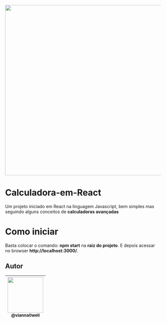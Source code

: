 <p align="center">
  <img src="https://user-images.githubusercontent.com/41162196/73229816-ebab7a80-4159-11ea-8a27-de0d1cfeb4af.PNG" width="550">
</p>


# Calculadora-em-React
Um projeto iniciado em React na linguagem Javascript, bem simples mas seguindo alguns conceitos de **calculadoras avançadas**


# Como iniciar
Basta colocar o comando: **npm start** na **raiz do projeto**.
E depois acessar no browser **http://localhost:3000/**.


## Autor

| [<img src="https://avatars3.githubusercontent.com/u/41162196?s=460&v=4" width=115><br><sub>@vianna0well</sub>](https://github.com/Vianna0well) |
| :---: |
